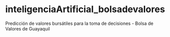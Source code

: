 # inteligenciaArtificial_bolsadevalores
Predicción de valores bursátiles para la toma de decisiones - Bolsa de Valores de Guayaquil
